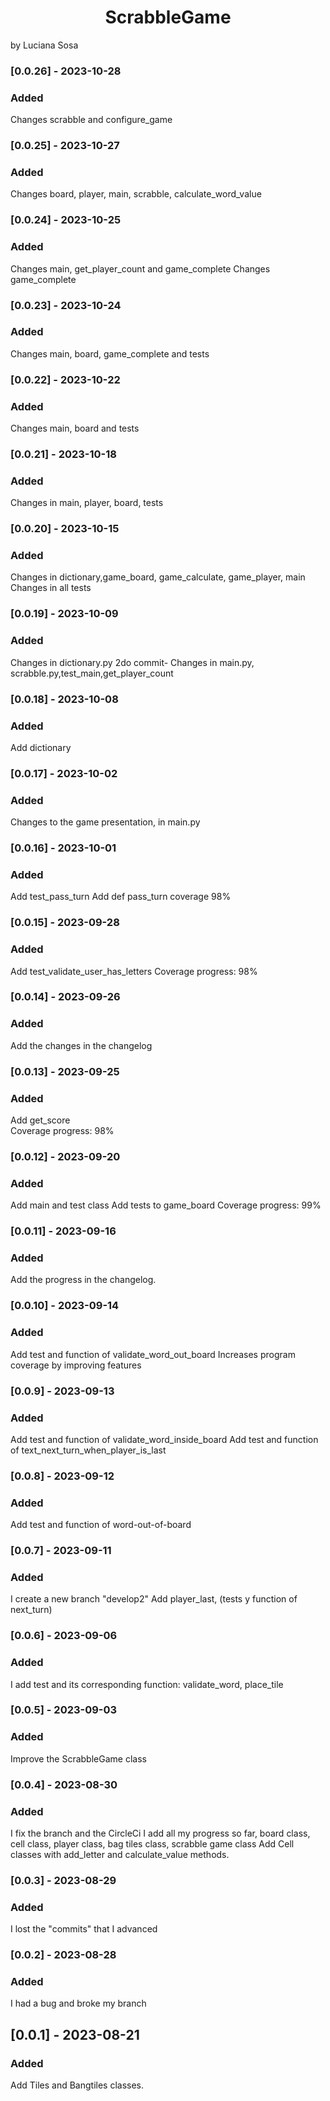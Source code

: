 <h1 align="center"> ScrabbleGame </h1>
by Luciana Sosa

### [0.0.26] - 2023-10-28
### Added

Changes scrabble and configure_game

### [0.0.25] - 2023-10-27
### Added

Changes board, player, main, scrabble, calculate_word_value

### [0.0.24] - 2023-10-25
### Added

Changes main, get_player_count and game_complete
Changes game_complete

### [0.0.23] - 2023-10-24
### Added

Changes main, board, game_complete and tests

### [0.0.22] - 2023-10-22
### Added

Changes main, board and tests

### [0.0.21] - 2023-10-18
### Added

Changes in main, player, board, tests

### [0.0.20] - 2023-10-15
### Added

Changes in dictionary,game_board, game_calculate, game_player, main
Changes in all tests

### [0.0.19] - 2023-10-09
### Added

Changes in dictionary.py
2do commit- Changes in main.py, scrabble.py,test_main,get_player_count 

### [0.0.18] - 2023-10-08
### Added

Add dictionary

### [0.0.17] - 2023-10-02
### Added

Changes to the game presentation, in main.py

### [0.0.16] - 2023-10-01
### Added

Add test_pass_turn
Add def pass_turn
coverage 98%

### [0.0.15] - 2023-09-28
### Added

Add test_validate_user_has_letters
Coverage progress: 98%

### [0.0.14] - 2023-09-26
### Added

Add the changes in the changelog

### [0.0.13] - 2023-09-25
### Added

Add get_score   
Coverage progress: 98%

### [0.0.12] - 2023-09-20
### Added

Add main and test class
Add tests to game_board
Coverage progress: 99%

### [0.0.11] - 2023-09-16
### Added

Add the progress in the changelog.

### [0.0.10] - 2023-09-14
### Added

Add test and function of validate_word_out_board
Increases program coverage by improving features

### [0.0.9] - 2023-09-13
### Added

Add test and function of validate_word_inside_board
Add test and function of text_next_turn_when_player_is_last

### [0.0.8] - 2023-09-12
### Added

Add test and function of word-out-of-board

### [0.0.7] - 2023-09-11
### Added

I create a new branch "develop2"
Add player_last, (tests y function of next_turn)

### [0.0.6] - 2023-09-06
### Added

I add test and its corresponding function: validate_word, place_tile

### [0.0.5] - 2023-09-03
### Added

Improve the ScrabbleGame class

### [0.0.4] - 2023-08-30
### Added

I fix the branch and the CircleCi
I add all my progress so far, board class, cell class, player class, bag tiles class, scrabble game class
Add Cell classes with add_letter and calculate_value methods.

### [0.0.3] - 2023-08-29
### Added

I lost the "commits" that I advanced

### [0.0.2] - 2023-08-28
### Added

I had a bug and broke my branch

## [0.0.1] - 2023-08-21
### Added

Add Tiles and Bangtiles classes.